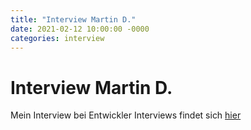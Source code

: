 ```yaml
---
title: "Interview Martin D."
date: 2021-02-12 10:00:00 -0000
categories: interview
---
```

# Interview Martin D.

Mein Interview bei Entwickler Interviews findet sich [hier](https://www.entwickler-interviews.de/interview/2021/02/01/mdo.html)
